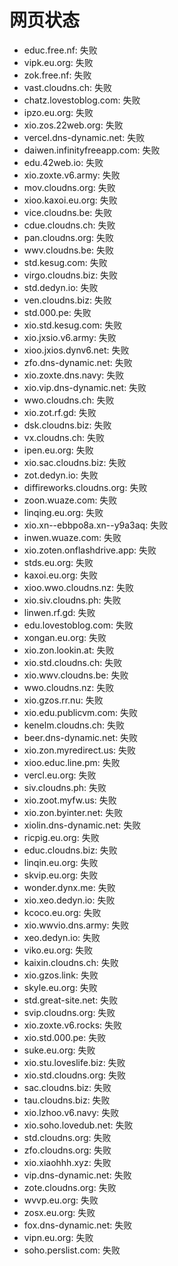 # 网页状态
- educ.free.nf: 失败
- vipk.eu.org: 失败
- zok.free.nf: 失败
- vast.cloudns.ch: 失败
- chatz.lovestoblog.com: 失败
- ipzo.eu.org: 失败
- xio.zos.22web.org: 失败
- vercel.dns-dynamic.net: 失败
- daiwen.infinityfreeapp.com: 失败
- edu.42web.io: 失败
- xio.zoxte.v6.army: 失败
- mov.cloudns.org: 失败
- xioo.kaxoi.eu.org: 失败
- vice.cloudns.be: 失败
- cdue.cloudns.ch: 失败
- pan.cloudns.org: 失败
- wwv.cloudns.be: 失败
- std.kesug.com: 失败
- virgo.cloudns.biz: 失败
- std.dedyn.io: 失败
- ven.cloudns.biz: 失败
- std.000.pe: 失败
- xio.std.kesug.com: 失败
- xio.jxsio.v6.army: 失败
- xioo.jxios.dynv6.net: 失败
- zfo.dns-dynamic.net: 失败
- xio.zoxte.dns.navy: 失败
- xio.vip.dns-dynamic.net: 失败
- wwo.cloudns.ch: 失败
- xio.zot.rf.gd: 失败
- dsk.cloudns.biz: 失败
- vx.cloudns.ch: 失败
- ipen.eu.org: 失败
- xio.sac.cloudns.biz: 失败
- zot.dedyn.io: 失败
- diffireworks.cloudns.org: 失败
- zoon.wuaze.com: 失败
- linqing.eu.org: 失败
- xio.xn--ebbpo8a.xn--y9a3aq: 失败
- inwen.wuaze.com: 失败
- xio.zoten.onflashdrive.app: 失败
- stds.eu.org: 失败
- kaxoi.eu.org: 失败
- xioo.wwo.cloudns.nz: 失败
- xio.siv.cloudns.ph: 失败
- linwen.rf.gd: 失败
- edu.lovestoblog.com: 失败
- xongan.eu.org: 失败
- xio.zon.lookin.at: 失败
- xio.std.cloudns.ch: 失败
- xio.wwv.cloudns.be: 失败
- wwo.cloudns.nz: 失败
- xio.gzos.rr.nu: 失败
- xio.edu.publicvm.com: 失败
- kenelm.cloudns.ch: 失败
- beer.dns-dynamic.net: 失败
- xio.zon.myredirect.us: 失败
- xioo.educ.line.pm: 失败
- vercl.eu.org: 失败
- siv.cloudns.ph: 失败
- xio.zoot.myfw.us: 失败
- xio.zon.byinter.net: 失败
- xiolin.dns-dynamic.net: 失败
- ricpig.eu.org: 失败
- educ.cloudns.biz: 失败
- linqin.eu.org: 失败
- skvip.eu.org: 失败
- wonder.dynx.me: 失败
- xio.xeo.dedyn.io: 失败
- kcoco.eu.org: 失败
- xio.wwvio.dns.army: 失败
- xeo.dedyn.io: 失败
- viko.eu.org: 失败
- kaixin.cloudns.ch: 失败
- xio.gzos.link: 失败
- skyle.eu.org: 失败
- std.great-site.net: 失败
- svip.cloudns.org: 失败
- xio.zoxte.v6.rocks: 失败
- xio.std.000.pe: 失败
- suke.eu.org: 失败
- xio.stu.loveslife.biz: 失败
- xio.std.cloudns.org: 失败
- sac.cloudns.biz: 失败
- tau.cloudns.biz: 失败
- xio.lzhoo.v6.navy: 失败
- xio.soho.lovedub.net: 失败
- std.cloudns.org: 失败
- zfo.cloudns.org: 失败
- xio.xiaohhh.xyz: 失败
- vip.dns-dynamic.net: 失败
- zote.cloudns.org: 失败
- wvvp.eu.org: 失败
- zosx.eu.org: 失败
- fox.dns-dynamic.net: 失败
- vipn.eu.org: 失败
- soho.perslist.com: 失败
